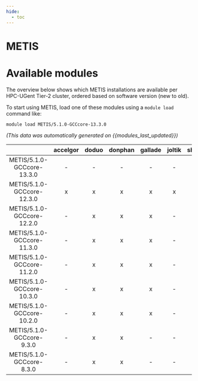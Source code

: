 ```yaml
---
hide:
  - toc
---
```


METIS
=====

# Available modules


The overview below shows which METIS installations are available per HPC-UGent Tier-2 cluster, ordered based on software version (new to old).

To start using METIS, load one of these modules using a `module load` command like:

```shell
module load METIS/5.1.0-GCCcore-13.3.0
```

*(This data was automatically generated on {{modules_last_updated}})*  

| |accelgor|doduo|donphan|gallade|joltik|shinx|skitty|
| :---: | :---: | :---: | :---: | :---: | :---: | :---: | :---: |
|METIS/5.1.0-GCCcore-13.3.0|-|-|-|-|-|x|-|
|METIS/5.1.0-GCCcore-12.3.0|x|x|x|x|x|x|x|
|METIS/5.1.0-GCCcore-12.2.0|-|x|x|x|-|-|-|
|METIS/5.1.0-GCCcore-11.3.0|-|x|x|x|-|-|-|
|METIS/5.1.0-GCCcore-11.2.0|-|x|x|x|-|-|-|
|METIS/5.1.0-GCCcore-10.3.0|-|x|x|x|-|-|-|
|METIS/5.1.0-GCCcore-10.2.0|-|x|x|x|-|-|-|
|METIS/5.1.0-GCCcore-9.3.0|-|x|x|-|-|-|-|
|METIS/5.1.0-GCCcore-8.3.0|-|x|x|-|-|-|-|
